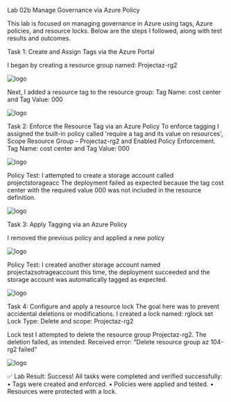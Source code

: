 Lab 02b Manage Governance via Azure Policy


This lab is focused on managing governance in Azure using tags, Azure policies, and resource locks. Below are the steps I followed, along with test results and outcomes.

Task 1: Create and Assign Tags via the Azure Portal

I began by creating a resource group named: Projectaz-rg2

![logo](https://github.com/dy1000/Azure-Administrator-AZ-104-Labs/blob/main/Labs/All-Files/Lab2b-pic1.png)

Next, I added a resource tag to the resource group:
Tag Name: cost center and Tag Value: 000

![logo](https://github.com/dy1000/Azure-Administrator-AZ-104-Labs/blob/main/Labs/All-Files/Lab2b-pic2.png)

Task 2: Enforce the Resource Tag via an Azure Policy
To enforce tagging I assigned the built-in policy called 'require a tag and its value on resources', Scope Resource Group – Projectaz-rg2 and Enabled Policy Enforcement.
Tag Name: cost center and Tag Value: 000

![logo](https://github.com/dy1000/Azure-Administrator-AZ-104-Labs/blob/main/Labs/All-Files/Lab2b-pic3.png)

Policy Test:
I attempted to create a storage account called projectstorageacc The deployment failed as expected because the tag cost center with the required value 000 was not included in the resource definition.

![logo](https://github.com/dy1000/Azure-Administrator-AZ-104-Labs/blob/main/Labs/All-Files/Lab2b-pic4.png)

Task 3: Apply Tagging via an Azure Policy

I removed the previous policy and applied a new policy

![logo](https://github.com/dy1000/Azure-Administrator-AZ-104-Labs/blob/main/Labs/All-Files/Lab2b-pic5.png)

Policy Test:
I created another storage account named projectazsotrageaccount this time, the deployment succeeded and the storage account was automatically tagged as expected.

![logo](https://github.com/dy1000/Azure-Administrator-AZ-104-Labs/blob/main/Labs/All-Files/Lab2b-pic6.png)

Task 4: Configure and apply a resource lock 
The goal here was to prevent accidental deletions or modifications. I created a lock named: rglock set Lock Type: Delete and scope: Projectaz-rg2

Lock test I attempted to delete the resource group Projectaz-rg2. The deletion failed, as intended. Received error: "Delete resource group az 104-rg2 failed"

![logo](https://github.com/dy1000/Azure-Administrator-AZ-104-Labs/blob/main/Labs/All-Files/Lab2b-pic7.png)

 ✅ Lab Result: Success!
All tasks were completed and verified successfully:
	• Tags were created and enforced.
	• Policies were applied and tested.
	• Resources were protected with a lock.


